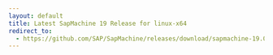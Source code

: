 ```yaml
---
layout: default
title: Latest SapMachine 19 Release for linux-x64
redirect_to:
  - https://github.com/SAP/SapMachine/releases/download/sapmachine-19.0.2/sapmachine-jdk-19.0.2_linux-x64_bin.tar.gz
---
```

